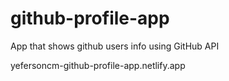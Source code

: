 # github-profile-app
App that shows github users info using GitHub API


yefersoncm-github-profile-app.netlify.app
